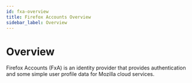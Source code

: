 ```yaml
---
id: fxa-overview
title: Firefox Accounts Overview
sidebar_label: Overview
---
```


# Overview

Firefox Accounts (FxA) is an identity provider that provides authentication and some simple user profile data for Mozilla cloud services.

